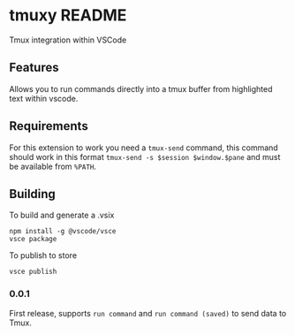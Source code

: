 # tmuxy README

Tmux integration within VSCode

## Features

Allows you to run commands directly into a tmux buffer from highlighted text within vscode.

## Requirements

For this extension to work you need a `tmux-send` command, this command should work in this format `tmux-send -s $session $window.$pane` and must be available from `%PATH`.

## Building

To build and generate a .vsix
```
npm install -g @vscode/vsce
vsce package
```

To publish to store
```
vsce publish
```

### 0.0.1

First release, supports `run command` and `run command (saved)` to send data to Tmux.
